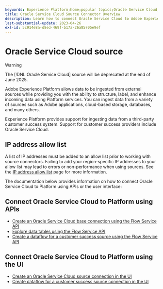 ```yaml
---
keywords: Experience Platform;home;popular topics;Oracle Service Cloud;oracle service cloud
title: Oracle Service Cloud Source Connector Overview
description: Learn how to connect Oracle Service Cloud to Adobe Experience Platform using APIs or the user interface.
last-substantial-update: 2023-04-26
exl-id: 5c914e8a-d8ed-469f-b17a-26a85705e9ef
---
```

# Oracle Service Cloud source

>[!WARNING]
>
>The [!DNL Oracle Service Cloud] source will be deprecated at the end of June 2025.

Adobe Experience Platform allows data to be ingested from external sources while providing you with the ability to structure, label, and enhance incoming data using Platform services. You can ingest data from a variety of sources such as Adobe applications, cloud-based storage, databases, and many others.

Experience Platform provides support for ingesting data from a third-party customer success system. Support for customer success providers include Oracle Service Cloud.

## IP address allow list

A list of IP addresses must be added to an allow list prior to working with source connectors. Failing to add your region-specific IP addresses to your allow list may lead to errors or non-performance when using sources. See the [IP address allow list](../../ip-address-allow-list.md) page for more information.

The documentation below provides information on how to connect Oracle Service Cloud to Platform using APIs or the user interface:

## Connect Oracle Service Cloud to Platform using APIs

- [Create an Oracle Service Cloud base connection using the Flow Service API](../../tutorials/api/create/customer-success/oracle-service-cloud.md)
- [Explore data tables using the Flow Service API](../../tutorials/api/explore/tabular.md)
- [Create a dataflow for a customer success source using the Flow Service API](../../tutorials/api/collect/customer-success.md)

## Connect Oracle Service Cloud to Platform using the UI

- [Create an Oracle Service Cloud source connection in the UI](../../tutorials/ui/create/customer-success/oracle-service-cloud.md)
- [Create dataflow for a customer success source connection in the UI](../../tutorials/ui/dataflow/customer-success.md)
